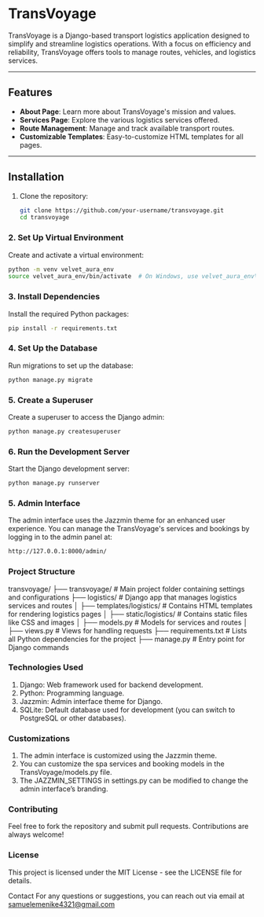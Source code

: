 # TransVoyage

TransVoyage is a Django-based transport logistics application designed to simplify and streamline logistics operations. With a focus on efficiency and reliability, TransVoyage offers tools to manage routes, vehicles, and logistics services.

---

## Features

- **About Page**: Learn more about TransVoyage's mission and values.
- **Services Page**: Explore the various logistics services offered.
- **Route Management**: Manage and track available transport routes.
- **Customizable Templates**: Easy-to-customize HTML templates for all pages.

---

## Installation

1. Clone the repository:
   ```bash
   git clone https://github.com/your-username/transvoyage.git
   cd transvoyage
   ```
### 2. Set Up Virtual Environment
Create and activate a virtual environment:
```bash
python -m venv velvet_aura_env
source velvet_aura_env/bin/activate  # On Windows, use velvet_aura_env\Scripts\activate
```

### 3. Install Dependencies
Install the required Python packages:
``` bash
pip install -r requirements.txt
```

### 4. Set Up the Database
Run migrations to set up the database:
``` bash
python manage.py migrate
```


### 5. Create a Superuser
Create a superuser to access the Django admin:
``` bash
python manage.py createsuperuser

```

### 6. Run the Development Server
Start the Django development server:
``` bash
python manage.py runserver
```

### 5. Admin Interface
The admin interface uses the Jazzmin theme for an enhanced user experience. You can manage the TransVoyage's services and bookings by logging in to the admin panel at:
``` bash
http://127.0.0.1:8000/admin/
```

### Project Structure

transvoyage/
├── transvoyage/         # Main project folder containing settings and configurations
├── logistics/           # Django app that manages logistics services and routes
│   ├── templates/logistics/   # Contains HTML templates for rendering logistics pages
│   ├── static/logistics/      # Contains static files like CSS and images
│   ├── models.py         # Models for services and routes
│   ├── views.py          # Views for handling requests
├── requirements.txt      # Lists all Python dependencies for the project
├── manage.py             # Entry point for Django commands


### Technologies Used
1. Django: Web framework used for backend development.
2. Python: Programming language.
3. Jazzmin: Admin interface theme for Django.
4. SQLite: Default database used for development (you can switch to PostgreSQL or other databases).


### Customizations
1. The admin interface is customized using the Jazzmin theme.
2. You can customize the spa services and booking models in the TransVoyage/models.py file.
3. The JAZZMIN_SETTINGS in settings.py can be modified to change the admin interface’s branding.

### Contributing
Feel free to fork the repository and submit pull requests. Contributions are always welcome!


### License
This project is licensed under the MIT License - see the LICENSE file for details.

Contact
For any questions or suggestions, you can reach out via email at samuelemenike4321@gmail.com

